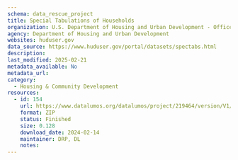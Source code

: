 ```yaml
---
schema: data_rescue_project 
title: Special Tabulations of Households
organization: U.S. Department of Housing and Urban Development - Office of Policy Development and Research
agency: Department of Housing and Urban Development
websites: huduser.gov
data_source: https://www.huduser.gov/portal/datasets/spectabs.html
description: 
last_modified: 2025-02-21
metadata_available: No
metadata_url: 
category:
  - Housing & Community Development 
resources:
  - id: 154
    url: https://www.datalumos.org/datalumos/project/219464/version/V1/view
    format: ZIP
    status: Finished
    size: 0.128
    download_date: 2024-02-14
    maintainer: DRP, DL
    notes: 
---
```

